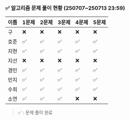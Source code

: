 ### ✅ 알고리즘 문제 풀이 현황 (250707~250713 23:59)

| 이름   | 1문제 | 2문제 | 3문제 | 4문제 | 5문제 |
|--------|--------|--------|--------|--------|--------|
| 구     | ❌     | ❌     | ❌     | ❌     | ❌     |
| 호준   | ✅     | ✅     | ✅     | ✅     | ✅     |
| 지현   | ✅     | ✅     | ✅     | ✅     | ✅     |
| 지선   | ❌     | ❌     | ❌     | ❌     | ❌     |
| 경민   | ✅     | ✅     | ✅     | ✅     | ✅     |
| 민지   | ✅     | ✅     | ✅     | ✅     | ✅     |
| 수희   | ✅     | ✅     | ✅     | ✅     | ✅     |
| 소연   | ✅     | ✅     | ✅     | ❌     | ❌     |

> ✅ : 문제 풀이 완료
